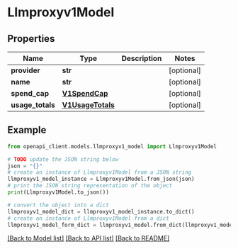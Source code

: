 # Llmproxyv1Model


## Properties

Name | Type | Description | Notes
------------ | ------------- | ------------- | -------------
**provider** | **str** |  | [optional] 
**name** | **str** |  | [optional] 
**spend_cap** | [**V1SpendCap**](V1SpendCap.md) |  | [optional] 
**usage_totals** | [**V1UsageTotals**](V1UsageTotals.md) |  | [optional] 

## Example

```python
from openapi_client.models.llmproxyv1_model import Llmproxyv1Model

# TODO update the JSON string below
json = "{}"
# create an instance of Llmproxyv1Model from a JSON string
llmproxyv1_model_instance = Llmproxyv1Model.from_json(json)
# print the JSON string representation of the object
print(Llmproxyv1Model.to_json())

# convert the object into a dict
llmproxyv1_model_dict = llmproxyv1_model_instance.to_dict()
# create an instance of Llmproxyv1Model from a dict
llmproxyv1_model_form_dict = llmproxyv1_model.from_dict(llmproxyv1_model_dict)
```
[[Back to Model list]](../README.md#documentation-for-models) [[Back to API list]](../README.md#documentation-for-api-endpoints) [[Back to README]](../README.md)


